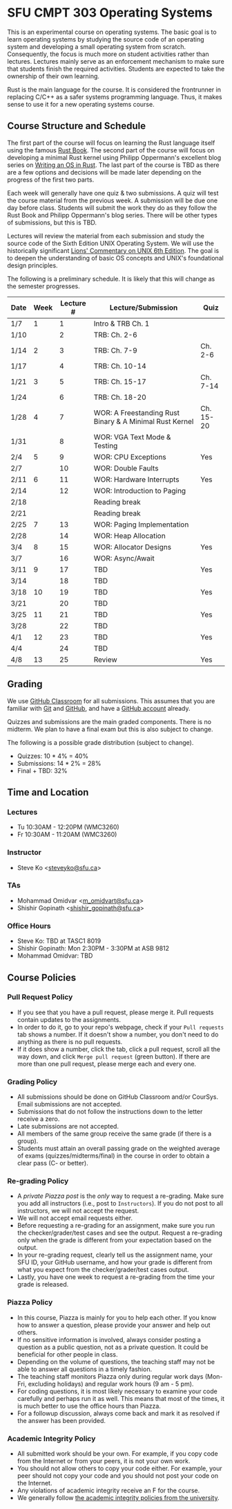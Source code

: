 # SFU CMPT 303 Operating Systems

This is an experimental course on operating systems. The basic goal is to learn operating systems by
studying the source code of an operating system and developing a small operating system from
scratch. Consequently, the focus is much more on student activities rather than lectures. Lectures
mainly serve as an enforcement mechanism to make sure that students finish the required activities.
Students are expected to take the ownership of their own learning.

Rust is the main language for the course. It is considered the frontrunner in replacing C/C++ as a
safer systems programming language. Thus, it makes sense to use it for a new operating systems
course.

## Course Structure and Schedule

The first part of the course will focus on learning the Rust language itself using the famous [Rust
Book](https://doc.rust-lang.org/book/title-page.html). The second part of the course will focus on
developing a minimal Rust kernel using Philipp Oppermann's excellent blog series on [Writing an OS
in Rust](https://os.phil-opp.com/). The last part of the course is TBD as there are a few options
and decisions will be made later depending on the progress of the first two parts.

Each week will generally have one quiz & two submissions. A quiz will test the course material from
the previous week. A submission will be due one day before class. Students will submit the work they
do as they follow the Rust Book and Philipp Oppermann's blog series. There will be other types of
submissions, but this is TBD.

Lectures will review the material from each submission and study the source code of the Sixth
Edition UNIX Operating System. We will use the historically significant [Lions' Commentary on UNIX
6th Edition](http://www.lemis.com/grog/Documentation/Lions/). The goal is to deepen the
understanding of basic OS concepts and UNIX's foundational design principles.

The following is a preliminary schedule. It is likely that this will change as the semester
progresses.

| Date | Week | Lecture # | Lecture/Submission                                      | Quiz      |
|------|------|-----------|---------------------------------------------------------|-----------|
| 1/7  | 1    | 1         | Intro & TRB Ch. 1                                       |           |
| 1/10 |      | 2         | TRB: Ch. 2-6                                            |           |
| 1/14 | 2    | 3         | TRB: Ch. 7-9                                            | Ch. 2-6   |
| 1/17 |      | 4         | TRB: Ch. 10-14                                          |           |
| 1/21 | 3    | 5         | TRB: Ch. 15-17                                          | Ch. 7-14  |
| 1/24 |      | 6         | TRB: Ch. 18-20                                          |           |
| 1/28 | 4    | 7         | WOR: A Freestanding Rust Binary & A Minimal Rust Kernel | Ch. 15-20 |
| 1/31 |      | 8         | WOR: VGA Text Mode & Testing                            |           |
| 2/4  | 5    | 9         | WOR: CPU Exceptions                                     | Yes       |
| 2/7  |      | 10        | WOR: Double Faults                                      |           |
| 2/11 | 6    | 11        | WOR: Hardware Interrupts                                | Yes       |
| 2/14 |      | 12        | WOR: Introduction to Paging                             |           |
| 2/18 |      |           | Reading break                                           |           |
| 2/21 |      |           | Reading break                                           |           |
| 2/25 | 7    | 13        | WOR: Paging Implementation                              |           |
| 2/28 |      | 14        | WOR: Heap Allocation                                    |           |
| 3/4  | 8    | 15        | WOR: Allocator Designs                                  | Yes       |
| 3/7  |      | 16        | WOR: Async/Await                                        |           |
| 3/11 | 9    | 17        | TBD                                                     | Yes       |
| 3/14 |      | 18        | TBD                                                     |           |
| 3/18 | 10   | 19        | TBD                                                     | Yes       |
| 3/21 |      | 20        | TBD                                                     |           |
| 3/25 | 11   | 21        | TBD                                                     | Yes       |
| 3/28 |      | 22        | TBD                                                     |           |
| 4/1  | 12   | 23        | TBD                                                     | Yes       |
| 4/4  |      | 24        | TBD                                                     |           |
| 4/8  | 13   | 25        | Review                                                  | Yes       |

## Grading

We use [GitHub Classroom](https://classroom.github.com/) for all submissions. This assumes that you
are familiar with [Git](https://github.com/git-guides) and [GitHub](https://github.com), and have a
[GitHub account](https://github.com/join) already.

Quizzes and submissions are the main graded components. There is no midterm. We plan to have a final
exam but this is also subject to change.

The following is a possible grade distribution (subject to change).

* Quizzes: 10 * 4% = 40%
* Submissions: 14 * 2% = 28%
* Final + TBD: 32%

## Time and Location

### Lectures

* Tu 10:30AM - 12:20PM (WMC3260)
* Fr 10:30AM - 11:20AM (WMC3260)

### Instructor

* Steve Ko <<steveyko@sfu.ca>>

### TAs

* Mohammad Omidvar <<m_omidvart@sfu.ca>>
* Shishir Gopinath <<shishir_gopinath@sfu.ca>>

### Office Hours

* Steve Ko: TBD at TASC1 8019
* Shishir Gopinath: Mon 2:30PM - 3:30PM at ASB 9812
* Mohammad Omidvar: TBD

## Course Policies

### Pull Request Policy

* If you see that you have a pull request, please merge it. Pull requests contain updates to the
  assignments.
* In order to do it, go to your repo's webpage, check if your `Pull requests` tab shows a number. If
  it doesn't show a number, you don't need to do anything as there is no pull requests.
* If it does show a number, click the tab, click a pull request, scroll all the way down, and click
  `Merge pull request` (green button). If there are more than one pull request, please merge each
  and every one.

### Grading Policy

* All submissions should be done on GitHub Classroom and/or CourSys. Email submissions are not
  accepted.
* Submissions that do not follow the instructions down to the letter receive a zero.
* Late submissions are not accepted.
* All members of the same group receive the same grade (if there is a group).
* Students must attain an overall passing grade on the weighted average of exams
  (quizzes/midterms/final) in the course in order to obtain a clear pass (C- or better).

### Re-grading Policy

* A *private Piazza post* is the *only* way to request a re-grading. Make sure you add all
  instructors (i.e., post to `Instructors`). If you do not post to all instructors, we will not
  accept the request.
* We will not accept email requests either.
* Before requesting a re-grading for an assignment, make sure you run the checker/grader/test cases
  and see the output. Request a re-grading only when the grade is different from your expectation
  based on the output.
* In your re-grading request, clearly tell us the assignment name, your SFU ID, your GitHub
  username, and how your grade is different from what you expect from the checker/grader/test cases
  output.
* Lastly, you have one week to request a re-grading from the time your grade is released.

### Piazza Policy

* In this course, Piazza is mainly for you to help each other. If you know how to answer a question,
  please provide your answer and help out others.
* If no sensitive information is involved, always consider posting a question as a public question,
  not as a private question. It could be beneficial for other people in class.
* Depending on the volume of questions, the teaching staff may not be able to answer all questions
  in a timely fashion.
* The teaching staff monitors Piazza only during regular work days (Mon-Fri, excluding holidays) and
  regular work hours (9 am - 5 pm).
* For coding questions, it is most likely necessary to examine your code carefully and perhaps run
  it as well. This means that most of the times, it is much better to use the office hours than
  Piazza.
* For a followup discussion, always come back and mark it as resolved if the answer has been
  provided.

### Academic Integrity Policy

* All submitted work should be your own. For example, if you copy code from the Internet or from
  your peers, it is not your own work.
* You should not allow others to copy your code either. For example, your peer should not copy your
  code and you should not post your code on the Internet.
* Any violations of academic integrity receive an F for the course.
* We generally follow [the academic integrity policies from the
  university](http://www.sfu.ca/students/academicintegrity.html).
